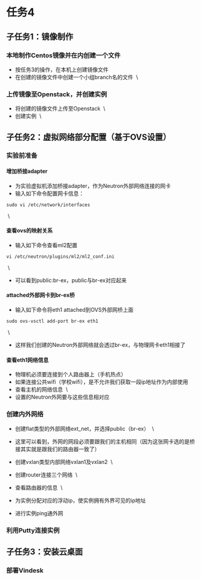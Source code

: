 # 任务4
## 子任务1：镜像制作
### 本地制作Centos镜像并在内创建一个文件
- 按任务3的操作，在本机上创建镜像文件
- 在创建的镜像文件中创建一个小组branch名的文件
![]() \

### 上传镜像至Openstack，并创建实例
- 将创建的镜像文件上传至Openstack
![]() \
- 创建实例
![]() \

## 子任务2：虚拟网络部分配置（基于OVS设置）
### 实验前准备
#### 增加桥接adapter
- 为实验虚拟机添加桥接adapter，作为Neutron外部网络连接的网卡
- 输入如下命令配置网卡信息：
```
sudo vi /etc/network/interfaces
```
![]() \
#### 查看ovs的映射关系
- 输入如下命令查看ml2配置
```
vi /etc/neutron/plugins/ml2/ml2_conf.ini
```
![]() \
- 可以看到public:br-ex，public与br-ex对应起来
#### attached外部网卡到br-ex桥
- 输入如下命令将eth1 attached到OVS外部网桥上面
```
sudo ovs-vsctl add-port br-ex eth1
```
![]() \
- 这样我们创建的Neutron外部网络就会透过br-ex，与物理网卡eth1相接了
#### 查看eth1网络信息
- 物理机必须要连接到个人路由器上（手机热点）
- 如果连接公共wifi（学校wifi），是不允许我们获取一段ip地址作为内部使用
- 查看主机的网络信息
![]() \
- 设置的Neutron外网要与这些信息相对应

### 创建内外网络
- 创建flat类型的外部网络ext_net，并选择public（br-ex）
![]() \
- 这里可以看到，外网的网段必须要跟我们的主机相同（因为这张网卡选的是桥接其实就是跟我们的路由器一致了）
- 创建vxlan类型内部网络vxlan1及vxlan2
![]() \
- 创建router连接三个网络
![]() \
- 查看路由器的信息
![]() \



- 为实例分配对应的浮动ip，使实例拥有外界可见的ip地址
- 进行实例ping通外网

### 利用Putty连接实例


## 子任务3：安装云桌面
### 部署Vindesk

